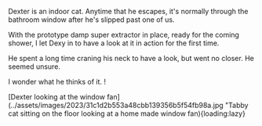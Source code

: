 Dexter is an indoor cat. Anytime that he escapes, it's normally through the bathroom window after he's slipped past one of us.

With the prototype damp super extractor in place, ready for the coming shower, I let Dexy in to have a look at it in action for the first time.

He spent a long time craning his neck to have a look, but went no closer. He seemed unsure.

I wonder what he thinks of it. !

[Dexter looking at the window fan](../assets/images/2023/31c1d2b553a48cbb139356b5f54fb98a.jpg "Tabby cat sitting on the floor looking at a home made window fan){loading:lazy}
